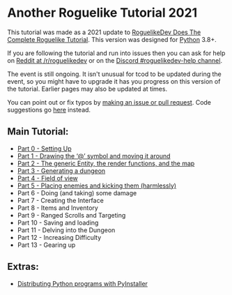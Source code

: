 ---
---
# Another Roguelike Tutorial 2021

This tutorial was made as a 2021 update to [RoguelikeDev Does The Complete Roguelike Tutorial](https://old.reddit.com/r/roguelikedev/wiki/python_tutorial_series).
This version was designed for [Python](https://www.python.org/) 3.8+.

If you are following the tutorial and run into issues then you can ask for help on [Reddit at /r/roguelikedev](https://old.reddit.com/r/roguelikedev/) or on the [Discord #roguelikedev-help channel](https://discord.gg/jEgZtqB).

The event is still ongoing.
It isn't unusual for tcod to be updated during the event, so you might have to upgrade it has you progress on this version of the tutorial.
Earlier pages may also be updated at times.

You can point out or fix typos by [making an issue or pull request](https://github.com/libtcod/libtcod.github.io).  Code suggestions go [here](https://github.com/TStand90/tcod_tutorial_v2) instead.

## Main Tutorial:

  - [Part 0 - Setting Up](part-0)
  - [Part 1 - Drawing the ‘@’ symbol and moving it around](part-1)
  - [Part 2 - The generic Entity, the render functions, and the map](part-2)
  - [Part 3 - Generating a dungeon](part-3)
  - [Part 4 - Field of view](part-4)
  - [Part 5 - Placing enemies and kicking them (harmlessly)](part-5)
  - Part 6 - Doing (and taking) some damage
  - Part 7 - Creating the Interface
  - Part 8 - Items and Inventory
  - Part 9 - Ranged Scrolls and Targeting
  - Part 10 - Saving and loading
  - Part 11 - Delving into the Dungeon
  - Part 12 - Increasing Difficulty
  - Part 13 - Gearing up

## Extras:
  - [Distributing Python programs with PyInstaller](distribution)
